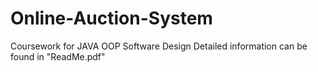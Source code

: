 # Online-Auction-System
Coursework for JAVA OOP Software Design
Detailed information can be found in "ReadMe.pdf"
